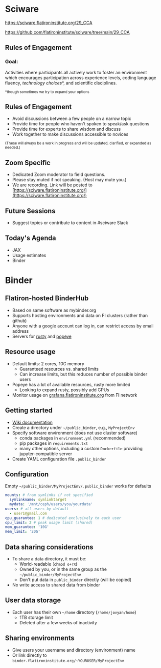 # Sciware

https://sciware.flatironinstitute.org/29_CCA

https://github.com/flatironinstitute/sciware/tree/main/29_CCA


## Rules of Engagement

### Goal:

Activities where participants all actively work to foster an environment which encourages participation across experience levels, coding language fluency, *technology choices*\*, and scientific disciplines.

<small>\*though sometimes we try to expand your options</small>


## Rules of Engagement

- Avoid discussions between a few people on a narrow topic
- Provide time for people who haven't spoken to speak/ask questions
- Provide time for experts to share wisdom and discuss
- Work together to make discussions accessible to novices

<small>
(These will always be a work in progress and will be updated, clarified, or expanded as needed.)
</small>


## Zoom Specific

- Dedicated Zoom moderator to field questions.
- Please stay muted if not speaking. (Host may mute you.)
- We are recording. Link will be posted to [https://sciware.flatironinstitute.org/](https://sciware.flatironinstitute.org/)


## Future Sessions

- Suggest topics or contribute to content in #sciware Slack


## Today's Agenda

- JAX
- Usage estimates
- Binder



# Binder


## Flatiron-hosted BinderHub

- Based on same software as mybinder.org
- Supports hosting environments and data on FI clusters (rather than github)
- Anyone with a google account can log in, can restrict access by email address
- Servers for [rusty](binder.flatironinstitute.org) and [popeye](sdsc-binder.flatironinstitute.org)


## Resource usage

- Default limits: 2 cores, 10G memory
   - Guaranteed resources vs. shared limits
   - Can increase limits, but this reduces number of possible binder users
- Popeye has a lot of available resources, rusty more limited
   - Looking to expand rusty, possibly add GPUs
- Monitor usage on [grafana.flatironinstitute.org](https://grafana.flatironinstitute.org/d/KqB4-8OZk/binder) from FI network


## Getting started

- [Wiki documentation](https://wiki.flatironinstitute.org/SCC/BinderHub)
- Create a directory under `~/public_binder`, e.g., `MyProjectEnv`
- Specify software environment (does not use cluster software)
   - conda packages in `environment.yml` (recommended)
   - pip packages in `requirements.txt`
   - many other options, including a custom `Dockerfile` providing jupyter-compatible server
- Create YAML configuration file `.public_binder`


## Configuration

Empty `~/public_binder/MyProjectEnv/.public_binder` works for defaults

```yaml
mounts: # from symlinks if not specified
  symlinkname: symlinktarget
  mydata: '/mnt/ceph/users/you/yourdata'
users: # all users by default
  - user1@gmail.com
cpu_guarantee: 1 # dedicated exclusively to each user
cpu_limit: 2 # peak usage limit (shared)
mem_guarantee: '10G'
mem_limit: '20G'
```


## Data sharing considerations

- To share a data directory, it must be:
   - World-readable (`chmod o+rX`)
   - Owned by you, or in the same group as the `~/public_binder/MyProjectEnv`
   - Don't put data in `public_binder` directly (will be copied)
- No write access to shared data from binder


## User data storage

- Each user has their own `~/home` directory (`/home/jovyan/home`)
   - 1TB storage limit
   - Deleted after a few weeks of inactivity


## Sharing environments

- Give users your username and directory (environment) name
- Or link directly to `binder.flatironinstitute.org/~YOURUSER/MyProjectEnv`
